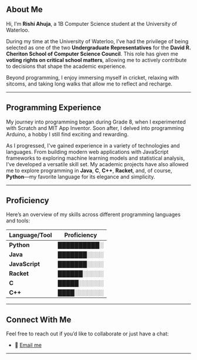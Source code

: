 ## About Me

Hi, I’m **Rishi Ahuja**, a 1B Computer Science student at the University of Waterloo.

During my time at the University of Waterloo, I’ve had the privilege of being selected as one of the two **Undergraduate Representatives** for the **David R. Cheriton School of Computer Science Council**. This role has given me **voting rights on critical school matters**, allowing me to actively contribute to decisions that shape the academic experience. 

Beyond programming, I enjoy immersing myself in cricket, relaxing with sitcoms, and taking long walks that allow me to reflect and recharge.

---

## Programming Experience

My journey into programming began during Grade 8, when I experimented with Scratch and MIT App Inventor. Soon after, I delved into programming Arduino, a hobby I still find exciting and rewarding.

As I progressed, I've gained experience in a variety of technologies and languages. From building modern web applications with JavaScript frameworks to exploring machine learning models and statistical analysis, I’ve developed a versatile skill set. My academic projects have also allowed me to explore programming in **Java**, **C**, **C++**, **Racket**, and, of course, **Python**—my favorite language for its elegance and simplicity.

---

## Proficiency

Here’s an overview of my skills across different programming languages and tools:

| Language/Tool    | Proficiency         |
|-------------------|---------------------|
| **Python**       | ██████████░          |
| **Java**         | ███████░░░░          |
| **JavaScript**   | ███████░░░░          |
| **Racket**       | ██████░░░░░          |
| **C**            | █████░░░░░░          |
| **C++**          | ████░░░░░░░          |



---

## Connect With Me

Feel free to reach out if you’d like to collaborate or just have a chat:
- 📧 [Email me](mailto:rishiahuja.1404@gmail.com)
---

